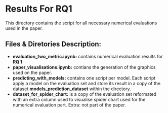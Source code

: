 # Results For RQ1

This directory contains the script for all necessary numerical evaluations used in the paper.

## Files & Diretories Description:

- **evaluation_two_metric.ipynb:** contains numerical evaluation results for **RQ 1**
- **paper_visualisations.ipynb:** contians the generation of the graphics used on the paper.
- **predicting_with_models:** contains one script per model. Each script apply a model on the evaluation set and store its result in a copy of the dataset **models_prediction_dataset** within the directory.
- **dataset_for_spider_chart:** is a copy of the evaluation set reformated with an extra column used to visualise spider chart used for the numerical evaluation part. Extra: not part of the paper.





